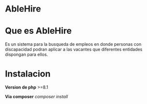 # AbleHire
# Que es AbleHire
 
 Es un sistema para la busqueda de empleos en donde personas con discapacidad podran aplicar
 a las vacantes que diferentes entidades dispongan para ellos.

# Instalacion
**Version de php**
     >=8.1

**Via composer**
*composer install*